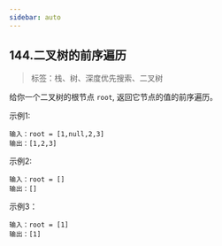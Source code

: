 ```yaml
---
sidebar: auto
---
```


## 144.二叉树的前序遍历
> 标签：栈、树、深度优先搜索、二叉树

给你一个二叉树的根节点 `root`, 返回它节点的值的前序遍历。

示例1:
```
输入：root = [1,null,2,3]
输出：[1,2,3]
```

示例2:
```
输入：root = []
输出：[]
```

示例3：
```
输入：root = [1]
输出：[1]
```
